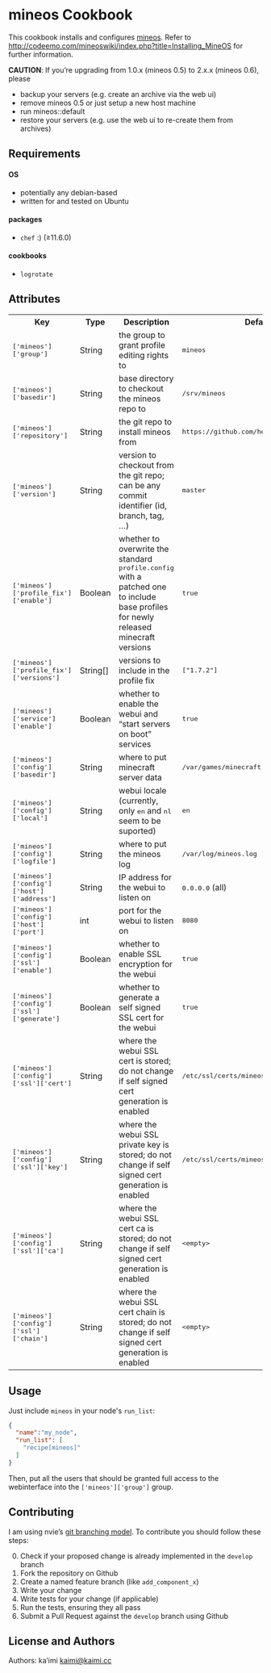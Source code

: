 mineos Cookbook
===============

This cookbook installs and configures [mineos](http://codeemo.com). Refer to 
<http://codeemo.com/mineoswiki/index.php?title=Installing_MineOS> for further
information.

**CAUTION**: If you’re upgrading from 1.0.x (mineos 0.5) to 2.x.x (mineos 0.6), 
please

- backup your servers (e.g. create an archive via the web ui)
- remove mineos 0.5 or just setup a new host machine
- run mineos::default
- restore your servers (e.g. use the web ui to re-create them from archives)

Requirements
------------

#### OS
- potentially any debian-based
- written for and tested on Ubuntu

#### packages
- `chef` :) (≥11.6.0)

#### cookbooks
- `logrotate`

Attributes
----------

<table>
  <tr>
    <th>Key</th>
    <th>Type</th>
    <th>Description</th>
    <th>Default</th>
  </tr>
  <tr>
    <td><tt>['mineos']['group']</tt></td>
    <td>String</td>
    <td>the group to grant profile editing rights to</td>
    <td><tt>mineos</tt></td>
  </tr>
  <tr>
    <td><tt>['mineos']['basedir']</tt></td>
    <td>String</td>
    <td>base directory to checkout the mineos repo to</td>
    <td><tt>/srv/mineos</tt></td>
  </tr>
  <tr>
    <td><tt>['mineos']['repository']</tt></td>
    <td>String</td>
    <td>the git repo to install mineos from</td>
    <td><tt>https://github.com/hexparrot/mineos.git</tt></td>
  </tr>
  <tr>
    <td><tt>['mineos']['version']</tt></td>
    <td>String</td>
    <td>version to checkout from the git repo; can be any commit identifier (id, branch, tag, …)</td>
    <td><tt>master</tt></td>
  </tr>
  <tr>
    <td><tt>['mineos']['profile_fix']['enable']</tt></td>
    <td>Boolean</td>
    <td>whether to overwrite the standard <tt>profile.config</tt> with a patched 
    one to include base profiles for newly released minecraft versions</td>
    <td><tt>true</tt></td>
  </tr>
  <tr>
    <td><tt>['mineos']['profile_fix']['versions']</tt></td>
    <td>String[]</td>
    <td>versions to include in the profile fix</td>
    <td><tt>["1.7.2"]</tt></td>
  </tr>
  <tr>
    <td><tt>['mineos']['service']['enable']</tt></td>
    <td>Boolean</td>
    <td>whether to enable the webui and “start servers on boot” services</td>
    <td><tt>true</tt></td>
  </tr>
  <tr>
    <td><tt>['mineos']['config']['basedir']</tt></td>
    <td>String</td>
    <td>where to put minecraft server data</td>
    <td><tt>/var/games/minecraft</tt></td>
  </tr>
  <tr>
    <td><tt>['mineos']['config']['local']</tt></td>
    <td>String</td>
    <td>webui locale (currently, only <tt>en</tt> and <tt>nl</tt> seem to be 
    suported)</td>
    <td><tt>en</tt></td>
  </tr>
  <tr>
    <td><tt>['mineos']['config']['logfile']</tt></td>
    <td>String</td>
    <td>where to put the mineos log</td>
    <td><tt>/var/log/mineos.log</tt></td>
  </tr>
  <tr>
    <td><tt>['mineos']['config']['host']['address']</tt></td>
    <td>String</td>
    <td>IP address for the webui to listen on</td>
    <td><tt>0.0.0.0</tt> (all)</td>
  </tr>
  <tr>
    <td><tt>['mineos']['config']['host']['port']</tt></td>
    <td>int</td>
    <td>port for the webui to listen on</td>
    <td><tt>8080</tt></td>
  </tr>
  <tr>
    <td><tt>['mineos']['config']['ssl']['enable']</tt></td>
    <td>Boolean</td>
    <td>whether to enable SSL encryption for the webui</td>
    <td><tt>true</tt></td>
  </tr>
  <tr>
    <td><tt>['mineos']['config']['ssl']['generate']</tt></td>
    <td>Boolean</td>
    <td>whether to generate a self signed SSL cert for the webui</td>
    <td><tt>true</tt></td>
  </tr>
  <tr>
    <td><tt>['mineos']['config']['ssl']['cert']</tt></td>
    <td>String</td>
    <td>where the webui SSL cert is stored; do not change if self signed cert 
    generation is enabled</td>
    <td><tt>/etc/ssl/certs/mineos.crt</tt></td>
  </tr>
  <tr>
    <td><tt>['mineos']['config']['ssl']['key']</tt></td>
    <td>String</td>
    <td>where the webui SSL private key is stored; do not change if self signed 
    cert generation is enabled</td>
    <td><tt>/etc/ssl/certs/mineos.key</tt></td>
  </tr>
  <tr>
    <td><tt>['mineos']['config']['ssl']['ca']</tt></td>
    <td>String</td>
    <td>where the webui SSL cert ca is stored; do not change if self signed 
    cert generation is enabled</td>
    <td><tt>&lt;empty&gt;</tt></td>
  </tr>
  <tr>
    <td><tt>['mineos']['config']['ssl']['chain']</tt></td>
    <td>String</td>
    <td>where the webui SSL cert chain is stored; do not change if self signed 
    cert generation is enabled</td>
    <td><tt>&lt;empty&gt;</tt></td>
  </tr>
</table>

Usage
-----

Just include `mineos` in your node's `run_list`:

```json
{
  "name":"my_node",
  "run_list": [
    "recipe[mineos]"
  ]
}
```

Then, put all the users that should be granted full access to the webinterface 
into the `['mineos']['group']` group.

Contributing
------------

I am using nvie’s
[git branching model](http://nvie.com/posts/a-successful-git-branching-model/ 
"nvie.com: A successfull Git branichng model"). To contribute you should follow 
these steps:

0. Check if your proposed change is already implemented in the `develop` branch
1. Fork the repository on Github
2. Create a named feature branch (like `add_component_x`)
3. Write your change
4. Write tests for your change (if applicable)
5. Run the tests, ensuring they all pass
6. Submit a Pull Request against the `develop` branch using Github

License and Authors
-------------------

Authors: ka’imi <kaimi@kaimi.cc>
